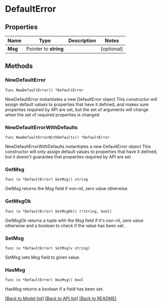 # DefaultError

## Properties

Name | Type | Description | Notes
------------ | ------------- | ------------- | -------------
**Msg** | Pointer to **string** |  | [optional] 

## Methods

### NewDefaultError

`func NewDefaultError() *DefaultError`

NewDefaultError instantiates a new DefaultError object
This constructor will assign default values to properties that have it defined,
and makes sure properties required by API are set, but the set of arguments
will change when the set of required properties is changed

### NewDefaultErrorWithDefaults

`func NewDefaultErrorWithDefaults() *DefaultError`

NewDefaultErrorWithDefaults instantiates a new DefaultError object
This constructor will only assign default values to properties that have it defined,
but it doesn't guarantee that properties required by API are set

### GetMsg

`func (o *DefaultError) GetMsg() string`

GetMsg returns the Msg field if non-nil, zero value otherwise.

### GetMsgOk

`func (o *DefaultError) GetMsgOk() (*string, bool)`

GetMsgOk returns a tuple with the Msg field if it's non-nil, zero value otherwise
and a boolean to check if the value has been set.

### SetMsg

`func (o *DefaultError) SetMsg(v string)`

SetMsg sets Msg field to given value.

### HasMsg

`func (o *DefaultError) HasMsg() bool`

HasMsg returns a boolean if a field has been set.


[[Back to Model list]](../README.md#documentation-for-models) [[Back to API list]](../README.md#documentation-for-api-endpoints) [[Back to README]](../README.md)


